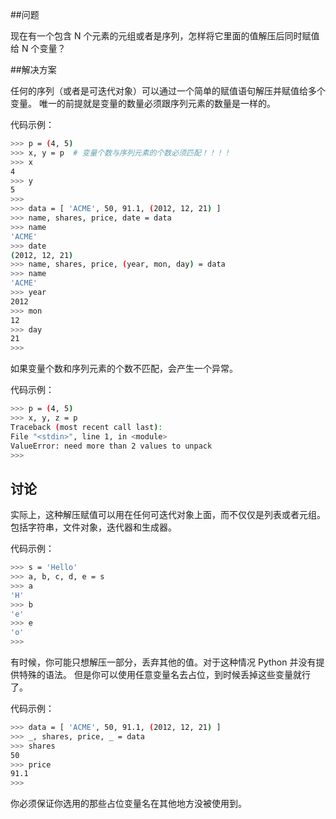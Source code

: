 ##问题

现在有一个包含 N 个元素的元组或者是序列，怎样将它里面的值解压后同时赋值给 N 个变量？

##解决方案

任何的序列（或者是可迭代对象）可以通过一个简单的赋值语句解压并赋值给多个变量。 唯一的前提就是变量的数量必须跟序列元素的数量是一样的。

代码示例：

```bash
>>> p = (4, 5)
>>> x, y = p  # 变量个数与序列元素的个数必须匹配！！！！
>>> x
4
>>> y
5
>>>
>>> data = [ 'ACME', 50, 91.1, (2012, 12, 21) ]
>>> name, shares, price, date = data
>>> name
'ACME'
>>> date
(2012, 12, 21)
>>> name, shares, price, (year, mon, day) = data
>>> name
'ACME'
>>> year
2012
>>> mon
12
>>> day
21
>>>
```

如果变量个数和序列元素的个数不匹配，会产生一个异常。

代码示例：

```bash
>>> p = (4, 5)
>>> x, y, z = p
Traceback (most recent call last):
File "<stdin>", line 1, in <module>
ValueError: need more than 2 values to unpack
>>>
```

## 讨论

实际上，这种解压赋值可以用在任何可迭代对象上面，而不仅仅是列表或者元组。 包括字符串，文件对象，迭代器和生成器。

代码示例：

```bash
>>> s = 'Hello'
>>> a, b, c, d, e = s
>>> a
'H'
>>> b
'e'
>>> e
'o'
>>>
```

有时候，你可能只想解压一部分，丢弃其他的值。对于这种情况 Python 并没有提供特殊的语法。 但是你可以使用任意变量名去占位，到时候丢掉这些变量就行了。

代码示例：

```bash
>>> data = [ 'ACME', 50, 91.1, (2012, 12, 21) ]
>>> _, shares, price, _ = data
>>> shares
50
>>> price
91.1
>>>
```

你必须保证你选用的那些占位变量名在其他地方没被使用到。